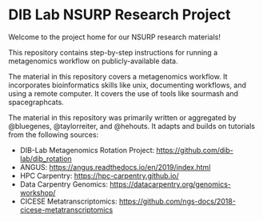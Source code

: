 # DIB Lab NSURP Research Project

Welcome to the project home for our NSURP research materials! 

This repository contains step-by-step instructions for running a metagenomics workflow on publicly-available data.

The material in this repository covers a metagenomics workflow.
It incorporates bioinformatics skills like unix, documenting workflows, and using a remote computer. 
It covers the use of tools like sourmash and spacegraphcats. 

The material in this repository was primarily written or aggregated by @bluegenes, @taylorreiter, and @hehouts. 
It adapts and builds on tutorials from the following sources:

+ DIB-Lab Metagenomics Rotation Project: https://github.com/dib-lab/dib_rotation
+ ANGUS: https://angus.readthedocs.io/en/2019/index.html
+ HPC Carpentry: https://hpc-carpentry.github.io/
+ Data Carpentry Genomics: https://datacarpentry.org/genomics-workshop/
+ CICESE Metatranscriptomics: https://github.com/ngs-docs/2018-cicese-metatranscriptomics
